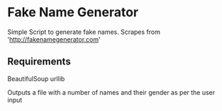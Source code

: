 Fake Name Generator
===================
Simple Script to generate fake names. Scrapes from 'http://fakenamegenerator.com'

Requirements
------------
BeautifulSoup
urllib

Outputs a file with a number of names and their gender as per the user input
